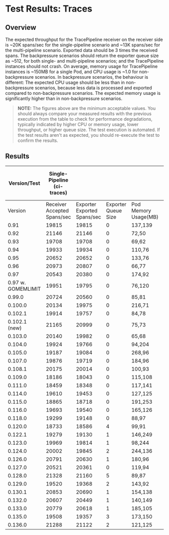 # Test Results: Traces

## Overview

The expected throughput for the TracePipeline receiver on the receiver side is ~20K spans/sec for the single-pipeline scenario and ~13K spans/sec for the multi-pipeline scenario. Exported data should be 3 times the received spans. The backpressure scenarios should return the exporter queue size as ~512, for both single- and multi-pipeline scenarios; and the TracePipeline instances should not crash.
On average, memory usage for TracePipeline instances is ~150MB for a single Pod, and CPU usage is ~1.0 for non-backpressure scenarios.
In backpressure scenarios, the behaviour is different: The expected CPU usage should be less than in non-backpressure scenarios, because less data is processed and exported compared to non-backpressure scenarios. The expected memory usage is significantly higher than in non-backpressure scenarios.
> **NOTE:** The figures above are the minimum acceptable values. You should always compare your measured results with the previous execution from the table to check for performance degradations, typically indicated by higher CPU or memory usage, lower throughput, or higher queue size.
> The test execution is automated. If the test results aren't as expected, you should re-execute the test to confirm the results.

## Results

| Version/Test       | Single-Pipeline (ci-traces) | | | | | Multi-Pipeline (ci-traces-m) | | | | | Single-Pipeline Backpressure (ci-traces-b) | | | | | Multi-Pipeline Backpressure (ci-traces-mb) | | | | |
|--------------------| -- | -- | -- | -- | -- | -- | -- | -- | -- | -- | -- | -- | -- | -- | -- | -- | -- | -- | -- | -- |
| Version            | Receiver Accepted Spans/sec | Exporter Exported Spans/sec | Exporter Queue Size | Pod Memory Usage(MB) | Pod CPU Usage | Receiver Accepted Spans/sec | Exporter Exported Spans/sec | Exporter Queue Size | Pod Memory Usage(MB) | Pod CPU Usage | Receiver Accepted Spans/sec | Exporter Exported Spans/sec | Exporter Queue Size | Pod Memory Usage(MB) | Pod CPU Usage | Receiver Accepted Spans/sec | Exporter Exported Spans/sec | Exporter Queue Size | Pod Memory Usage(MB) | Pod CPU Usage |
| 0.91               | 19815 | 19815 | 0 | 137,139 | 1,1 | 13158 | 38929 | 0 | 117,98 | 1.3,1.3 | 9574 | 1280 | 509 | 1929,1726 | 0.7,0.7 | 9663 | 1331 | 510 | 2029,1686 | 0.7,0.7 |
| 0.92               | 21146 | 21146 | 0 | 72,50 | 1,1 | 12757 | 38212 | 0 | 90,111 | 1.3,1.1 | 3293 | 2918 | 204 | 866,873 | 0.6,0.6 | 9694 | 1399 | 510 | 1730,1796 | 0.7,0.7 |
| 0.93               | 19708 | 19708 | 0 | 69,62 | 1,1 | 12355 | 37068 | 0 | 158,140 | 1.5,1.2 | 319 | 324 | 237 | 874,1106 | 0.1,0 | 8209 | 865 | 510 | 1755,1650 | 0.4,0.4 |
| 0.94               | 19933 | 19934 | 0 | 110,76 | 1,1 | 13083 | 39248 | 0 | 94,152 | 1.2,1.4 | 299 | 299 | 214 | 1003,808 | 0.1,0 | 8644 | 916 | 169 | 1578,1706 | 0.5,0.5 |
| 0.95               | 20652 | 20652 | 0 | 133,76 | 1,0.8 | 13449 | 40350 | 0 | 150,111 | 1.3,1.4 | 330 | 328 | 239 | 931,1112 | 0,0 | 8259 | 929 | 170 | 1693,1611 | 0.7,0.6 |
| 0.96               | 20973 | 20807 | 0 | 66,77 | 1,1 | 13649 | 40403 | 0 | 133,111 | 1.3,1.5 | 293 | 295 | 233 | 946,989 | 0,0.1 | 7683 | 944 | 169 | 1558,1593 | 0.4,0.6 |
| 0.97               | 20543 | 20380 | 0 | 174,92 | 1,1 | 12807 | 37917 | 0 | 172,107 | 1.4,1.3 | 315 | 313 | 193 | 1001,1028 | 0,0 | 8039 | 953 | 168 | 1690,1684 | 0.6,0.4 |
| 0.97 w. GOMEMLIMIT | 19951 | 19795 | 0 | 76,120 | 0.9,1 | 13104 | 38794 | 0 | 340,183 | 1.4,1.4 | 11670 | 325 | 511 | 1869,1754 | 0.4,0.5 | 20937 | 1011 | 170 | 1694,1712 | 0.9,0.9 |
| 0.99.0             | 20724 | 20560 | 0 | 85,81 | 1,1 | 13319 | 39434 | 0 | 138,137 | 1.2,1.4 | 11203 | 298 | 508 | 1716,1727 | 0.5,0.5 | 20666 | 959 | 170 | 1721,1695 | 0.9,0.9 |
| 0.100.0            | 20134 | 19975 | 0 | 216,71 | 0.9,1 | 13665 | 40464 | 0 | 294,296 | 1.3,1.4 | 11339 | 314 | 511 | 1753,1778 | 0.6,0.5 | 22654 | 884 | 170 | 1671,1674 | 0.9,0.8 |
| 0.102.1            | 19914 | 19757 | 0 | 84,78 | 1.1,1 | 14407 | 42663 | 0 | 196,117 | 1.4,1.4 | 11891 | 306 | 511 | 1886,1803 | 0.6,0.4 | 23236 | 953 | 170 | 1663,1688 | 0.8,0.8 |
| 0.102.1 (new)      | 21165 | 20999 | 0 | 75,73 | 1,1 | 13407 | 39703 | 0 | 147,162 | 1.4,1.4 | 12040 | 327 | 512 | 1718,1701 | 0.5,0.5 | 22475 | 904 | 170 | 1605,1602 | 0.9,0.9 |
| 0.103.0            | 20140 | 19982 | 0 | 65,68 | 1,1 | 12972 | 38400 | 0 | 146,176 | 1.4,1.4 | 10663 | 288 | 512 | 1707,1707 | 0.5,0.5 | 19154 | 969 | 170 | 1699,1701 | 1,1 |
| 0.104.0            | 19924 | 19766 | 0 | 94,204 | 1.1,0.9 | 12343 | 36536 | 0 | 136,185 | 1.3,1.4 | 10761 | 329 | 512 | 1741,1738 | 0.5,0.5 | 17390 | 927 | 510 | 1720,1737 | 0.9,1 |
| 0.105.0            | 19187 | 19084 | 0 | 268,96 | 1,1 | 12292 | 36383 | 0 | 144,180 | 1.3,1.4 | 10846 | 323 | 511 | 1717,1699 | 0.5,0.5 | 19344 | 940 | 510 | 1728,1690 | 1,1 |
| 0.107.0            | 19876 | 19719 | 0 | 184,96 | 1,1 | 11993 | 35504 | 0 | 133,138 | 1.4,1.4 | 10081 | 360 | 512 | 1734,1722 | 0.5,0.5 | 18184 | 922 | 510 | 1754,1698 | 0.9,1 |
| 0.108.1            | 20175 | 20014 | 0 | 100,93 | 1,1 | 12365 | 36603 | 0 | 135,148 | 1.4,1.4 | 10758 | 332 | 512 | 1722,1681 | 0.5,0.5 | 19163 | 891 | 510 | 1800,1757 | 1,1 |
| 0.109.0            | 18186 | 18043 | 0 | 115,108 | 1,1 | 11273 | 33371 | 0 | 274,169 | 1.4,1.4 | 9848 | 301 | 507 | 1728,1761 | 0.5,0.5 | 18160 | 919 | 510 | 1801,1769 | 0.9,0.9 |
| 0.111.0            | 18459 | 18348 | 0 | 117,141 | 1,1 | 11080 | 32859 | 0 | 160,160 | 1.4,1.4 | 11292 | 315 | 507 | 1726,1754 | 0.5,0.5 | 18012 | 925 | 510 | 1709,1679 | 0.9,0.9 |
| 0.114.0            | 19610 | 19453 | 0 | 127,125 | 1,1 | 11256 | 33308 | 0 | 175,248 | 1.4,1.4 | 10608 | 321 | 511 | 1737,1735 | 0.5,0.5 | 18442 | 956 | 510 | 1798,1737 | 0.9,0.9 |
| 0.115.0            | 18865 | 18718 | 0 | 191,253 | 1,1 | 11615 | 34386 | 0 | 275,167 | 1.4,1.5 | 11141 | 277 | 511 | 1747,1731 | 0.5,0.5 | 18258 | 880 | 510 | 1741,1760 | 0.9,0.9 |
| 0.116.0            | 19693 | 19540 | 0 | 165,126 | 1.1,1 | 11388 | 33717 | 0 | 196,137 | 1.5,1.4 | 11215 | 324 | 510 | 1658,1738 | 0.5,0.5 | 17974 | 886 | 509 | 1671,1683 | 0.9,0.9 |
| 0.118.0            | 19299 | 19148 | 0 | 88,97 | 1.1,1 | 11369 | 33659 | 0 | 137,159 | 1.4,1.5 | 10066 | 296 | 512 | 1551,1652 | 0.4,0.4 | 18852 | 945 | 510 | 1701,1688 | 0.9,0.9 |
| 0.120.0            | 18733 | 18586 | 4 | 99,91 | 1.1,1 | 10527 | 31168 | 6 | 144,144 | 1.3,1.5 | 11491 | 286 | 512 | 1536,1533 | 0.4,0.4 | 19400 | 873 | 509 | 1523,1520 | 0.9,0.9 |
| 0.122.1            | 19279 | 19130 | 1 | 146,249 | 1.1,1 | 11747 | 34772 | 8 | 329,190 | 1.4,1.4 | 8550 | 280 | 506 | 1707,1648 | 0.3,0.3 | 18869 | 938 | 510 | 1511,1504 | 0.9,0.9 |
| 0.123.0            | 19969 | 19814 | 1 | 98,244 | 1,1 | 11697 | 34627 | 6 | 244,166 | 1.4,1.4 | 8965 | 282 | 512 | 1597,1712 | 0.3,0.3 | 19392 | 975 | 510 | 1565,1538 | 0.9,0.9 |
| 0.124.0            | 20002 | 19845 | 2 | 244,136 | 1,1.1 | 11621 | 34395 | 6 | 184,166 | 1.4,1.5 | 10770 | 315 | 512 | 1851,1635 | 0.4,0.4 | 19731 | 894 | 510 | 1524,1526 | 0.9,0.9 |
| 0.126.0            | 20791 | 20630 | 1 | 180,96 | 1,1 | 12451 | 36848 | 10 | 279,193 | 1.5,1.4 | 10195 | 299 | 512 | 1689,1607 | 0.3,0.3 | 22630 | 986 | 510 | 1565,1551 | 0.8,0.8 |
| 0.127.0            | 20521 | 20361 | 0 | 119,94 | 1,1 | 12650 | 37437 | 9 | 158,148 | 1.5,1.4 | 11384 | 332 | 512 | 1513,1758 | 0.4,0.4 | 22173 | 895 | 510 | 1515,1511 | 0.8,0.8 |
| 0.128.0            | 21328 | 21160 | 5 | 89,87 | 1,1 | 13314 | 39402 | 3 | 202,183 | 1.4,1.5 | 11189 | 304 | 511 | 1592,1633 | 0.4,0.4 | 22178 | 971 | 510 | 1531,1542 | 0.8,0.7 |
| 0.129.0            | 19520 | 19368 | 2 | 143,92 | 1,1 | 13406 | 39673 | 11 | 151,140 | 1.4,1.4 | 10298 | 342 | 512 | 1513,1752 | 0.3,0.3 | 25250 | 939 | 510 | 1513,1538 | 0.8,0.8 |
| 0.130.1            | 20853 | 20690 | 1 | 154,138 | 1,1 | 13109 | 38793 | 14 | 137,141 | 1.4,1.4 | 9964 | 344 | 512 | 1497,1545 | 0.3,0.3 | 23890 | 913 | 510 | 1532,1557 | 0.8,0.7 |
| 0.132.0            | 20607 | 20449 | 1 | 140,149 | 1,1 | 12843 | 38011 | 9 | 169,145 | 1.4,1.4 | 13578 | 304 | 512 | 1620,1527 | 0.5,0.5 | 23703 | 955 | 510 | 1508,1492 | 0.8,0.8 |
| 0.133.0            | 20779 | 20618 | 1 | 185,105 | 1,1 | 12716 | 37639 | 4 | 151,168 | 1.4,1.5 | 10280 | 367 | 512 | 1693,1480 | 0.3,0.3 | 22548 | 961 | 510 | 1541,1511 | 0.8,0.8 |
| 0.135.0            | 19508 | 19357 | 3 | 173,150 | 0.9,0.8 | 13362 | 39545 | 6 | 157,169 | 1.2,1.2 | 11269 | 276 | 512 | 1656,1698 | 0.4,0.4 | 21474 | 926 | 510 | 1494,1501 | 0.8,0.8 |
| 0.136.0            | 21288 | 21122 | 2 | 121,125 | 0.9,0.8 | 13338 | 39474 | 6 | 222,150 | 1.2,1.3 | 11256 | 349 | 512 | 1636,1596 | 0.3,0.4 | 21891 | 906 | 510 | 1488,1493 | 0.8,0.8 |
